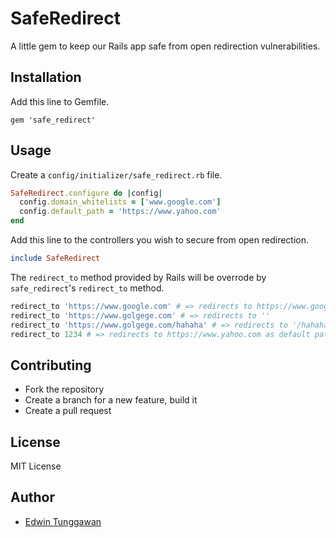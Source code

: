 # SafeRedirect

A little gem to keep our Rails app safe from open redirection vulnerabilities.

## Installation

Add this line to Gemfile.

```
gem 'safe_redirect'
```

##  Usage

Create a `config/initializer/safe_redirect.rb` file.

```rb
SafeRedirect.configure do |config|
  config.domain_whitelists = ['www.google.com']
  config.default_path = 'https://www.yahoo.com'
end
```

Add this line to the controllers you wish to secure from open redirection.

```rb
include SafeRedirect
```

The `redirect_to` method provided by Rails will be overrode by `safe_redirect`'s `redirect_to` method.

```rb
redirect_to 'https://www.google.com' # => redirects to https://www.google.com
redirect_to 'https://www.golgege.com' # => redirects to ''
redirect_to 'https://www.golgege.com/hahaha' # => redirects to '/hahaha'
redirect_to 1234 # => redirects to https://www.yahoo.com as default path
```

## Contributing

- Fork the repository
- Create a branch for a new feature, build it
- Create a pull request

## License

MIT License

## Author

- [Edwin Tunggawan](https://github.com/sdsdkkk)